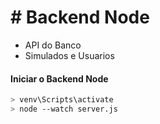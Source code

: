 # # Backend Node

- API do Banco
- Simulados e Usuarios

#### Iniciar o Backend Node

```bash
> venv\Scripts\activate
> node --watch server.js
```
